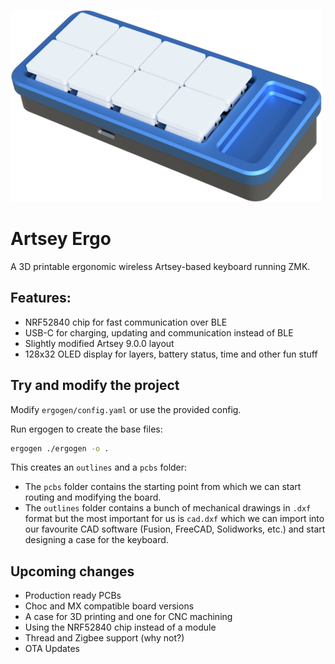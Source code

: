 ![Artsey Ergo](https://raw.githubusercontent.com/tmshader/artsey-ergo/refs/heads/main/images/cover.png)

# Artsey Ergo
A 3D printable ergonomic wireless Artsey-based keyboard running ZMK.

## Features:
- NRF52840 chip for fast communication over BLE
- USB-C for charging, updating and communication instead of BLE
- Slightly modified Artsey 9.0.0 layout
- 128x32 OLED display for layers, battery status, time and other fun stuff

## Try and modify the project

Modify `ergogen/config.yaml` or use the provided config.

Run ergogen to create the base files:
```bash
ergogen ./ergogen -o .
```

This creates an `outlines` and a `pcbs` folder:
- The `pcbs` folder contains the starting point from which we can start routing and modifying the board.
- The `outlines` folder contains a bunch of mechanical drawings in `.dxf` format but the most important for us is `cad.dxf` which we can import into our favourite CAD software (Fusion, FreeCAD, Solidworks, etc.) and start designing a case for the keyboard.

## Upcoming changes
- Production ready PCBs
- Choc and MX compatible board versions
- A case for 3D printing and one for CNC machining
- Using the NRF52840 chip instead of a module
- Thread and Zigbee support (why not?)
- OTA Updates